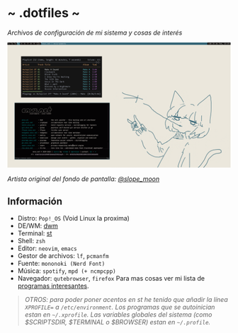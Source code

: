 # ~ .dotfiles ~
*Archivos de configuración de mi sistema y cosas de interés*

![](showcase.png)

*Artista original del fondo de pantalla: [@slope_moon](https://twitter.com/slope_moon)*

## Información
- Distro: `Pop!_OS` (Void Linux la proxima)
- DE/WM: [dwm](https://github.com/Dorovich/dwm-vido)
- Terminal: [st](https://github.com/Dorovich/st-vido)
- Shell: `zsh`
- Editor: `neovim`, `emacs`
- Gestor de archivos: `lf`, `pcmanfm`
- Fuente: `mononoki (Nerd Font)`
- Música: `spotify`, `mpd (+ ncmpcpp)`
- Navegador: `qutebrowser`, `firefox`
Para mas cosas ver mi lista de [programas interesantes](PROGRAMS.md).

> *OTROS: para poder poner acentos en st he tenido que añadir la línea `XPROFILE=` a `/etc/environment`. Los programas que se autoinician estan en `~/.xprofile`. Las variables globales del sistema (como $SCRIPTSDIR, $TERMINAL o $BROWSER) estan en `~/.profile`.*
